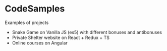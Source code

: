 # CodeSamples
Examples of projects

-  Snake Game on Vanilla JS (es5) with different bonuses and antibonuses
-  Private Shelter website on React + Redux + TS
-  Online courses on Angular